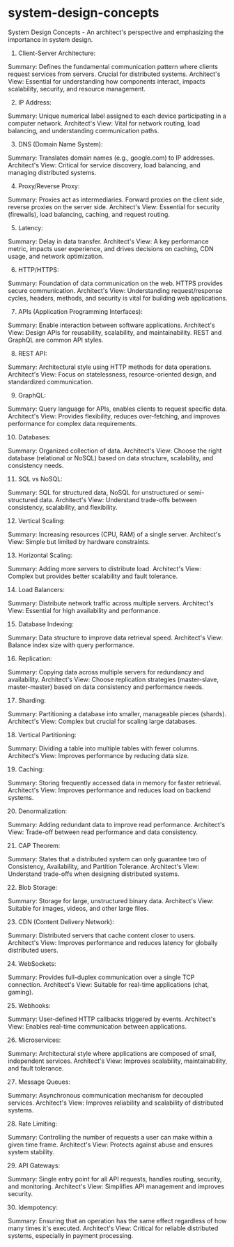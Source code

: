 # system-design-concepts

System Design Concepts - An architect's perspective and emphasizing the importance in system design.

1. Client-Server Architecture:

Summary: Defines the fundamental communication pattern where clients request services from servers. Crucial for distributed systems.
Architect's View: Essential for understanding how components interact, impacts scalability, security, and resource management.

2. IP Address:

Summary: Unique numerical label assigned to each device participating in a computer network.
Architect's View: Vital for network routing, load balancing, and understanding communication paths.

3. DNS (Domain Name System):

Summary: Translates domain names (e.g., google.com) to IP addresses.
Architect's View: Critical for service discovery, load balancing, and managing distributed systems.

4. Proxy/Reverse Proxy:

Summary: Proxies act as intermediaries. Forward proxies on the client side, reverse proxies on the server side.
Architect's View: Essential for security (firewalls), load balancing, caching, and request routing.

5. Latency:

Summary: Delay in data transfer.
Architect's View: A key performance metric, impacts user experience, and drives decisions on caching, CDN usage, and network optimization.

6. HTTP/HTTPS:

Summary: Foundation of data communication on the web. HTTPS provides secure communication.
Architect's View: Understanding request/response cycles, headers, methods, and security is vital for building web applications.

7. APIs (Application Programming Interfaces):

Summary: Enable interaction between software applications.
Architect's View: Design APIs for reusability, scalability, and maintainability. REST and GraphQL are common API styles.

8. REST API:

Summary: Architectural style using HTTP methods for data operations.
Architect's View: Focus on statelessness, resource-oriented design, and standardized communication.

9. GraphQL:

Summary: Query language for APIs, enables clients to request specific data.
Architect's View: Provides flexibility, reduces over-fetching, and improves performance for complex data requirements.

10. Databases:

Summary: Organized collection of data.
Architect's View: Choose the right database (relational or NoSQL) based on data structure, scalability, and consistency needs.

11. SQL vs NoSQL:

Summary: SQL for structured data, NoSQL for unstructured or semi-structured data.
Architect's View: Understand trade-offs between consistency, scalability, and flexibility.

12. Vertical Scaling:

Summary: Increasing resources (CPU, RAM) of a single server.
Architect's View: Simple but limited by hardware constraints.

13. Horizontal Scaling:

Summary: Adding more servers to distribute load.
Architect's View: Complex but provides better scalability and fault tolerance.

14. Load Balancers:

Summary: Distribute network traffic across multiple servers.
Architect's View: Essential for high availability and performance.

15. Database Indexing:

Summary: Data structure to improve data retrieval speed.
Architect's View: Balance index size with query performance.

16. Replication:

Summary: Copying data across multiple servers for redundancy and availability.
Architect's View: Choose replication strategies (master-slave, master-master) based on data consistency and performance needs.

17. Sharding:

Summary: Partitioning a database into smaller, manageable pieces (shards).
Architect's View: Complex but crucial for scaling large databases.

18. Vertical Partitioning:

Summary: Dividing a table into multiple tables with fewer columns.
Architect's View: Improves performance by reducing data size.

19. Caching:

Summary: Storing frequently accessed data in memory for faster retrieval.
Architect's View: Improves performance and reduces load on backend systems.

20. Denormalization:

Summary: Adding redundant data to improve read performance.
Architect's View: Trade-off between read performance and data consistency.

21. CAP Theorem:

Summary: States that a distributed system can only guarantee two of Consistency, Availability, and Partition Tolerance.
Architect's View: Understand trade-offs when designing distributed systems.

22. Blob Storage:

Summary: Storage for large, unstructured binary data.
Architect's View: Suitable for images, videos, and other large files.

23. CDN (Content Delivery Network):

Summary: Distributed servers that cache content closer to users.
Architect's View: Improves performance and reduces latency for globally distributed users.

24. WebSockets:

Summary: Provides full-duplex communication over a single TCP connection.
Architect's View: Suitable for real-time applications (chat, gaming).

25. Webhooks:

Summary: User-defined HTTP callbacks triggered by events.
Architect's View: Enables real-time communication between applications.

26. Microservices:

Summary: Architectural style where applications are composed of small, independent services.
Architect's View: Improves scalability, maintainability, and fault tolerance.

27. Message Queues:

Summary: Asynchronous communication mechanism for decoupled services.
Architect's View: Improves reliability and scalability of distributed systems.

28. Rate Limiting:

Summary: Controlling the number of requests a user can make within a given time frame.
Architect's View: Protects against abuse and ensures system stability.

29. API Gateways:

Summary: Single entry point for all API requests, handles routing, security, and monitoring.
Architect's View: Simplifies API management and improves security.

30. Idempotency:

Summary: Ensuring that an operation has the same effect regardless of how many times it's executed.
Architect's View: Critical for reliable distributed systems, especially in payment processing.

